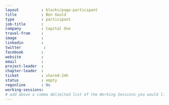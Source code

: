 ```yaml
---
layout          : blocks/page-participant
title           : Ben Gould
type            : participant
job-title       :
company         : Capital One
travel-from     :
image           :
linkedin        :
twitter          :
facebook        :
website         :
email           :
project-leader  :
chapter-leader  :
ticket          : shared-24h
status          : empty
regonline       : No
working-sessions:
# add above a comma delimited list of the Working Sessions you would like to attend (use the session's title)
---
```


<!-- put more details about participant here -->
